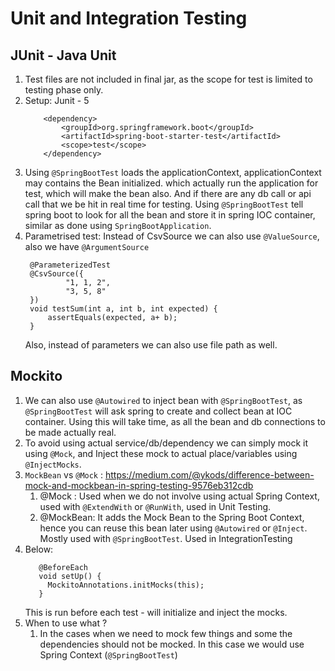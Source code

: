 <h1>Unit and Integration Testing</h1>


<h2>JUnit - Java Unit </h2>

1. Test files are not included in final jar, as the scope for test is limited to testing phase only.
2. Setup: Junit - 5
    ```
        <dependency>
			<groupId>org.springframework.boot</groupId>
			<artifactId>spring-boot-starter-test</artifactId>
			<scope>test</scope>
		</dependency>
   ```
3. Using ```@SpringBootTest``` loads the applicationContext, applicationContext may contains the Bean initialized. which actually run the application for test, which will make the bean also. And if there are any db call or api call that we be hit in real time for testing.
   Using ```@SpringBootTest``` tell spring boot to look for all the bean and store it in spring IOC container, similar as done using ```SpringBootApplication```.
4. Parametrised test: Instead of CsvSource we can also use ```@ValueSource```, also we have ```@ArgumentSource```
   ```
    @ParameterizedTest
    @CsvSource({
            "1, 1, 2",
            "3, 5, 8"
    })
    void testSum(int a, int b, int expected) {
        assertEquals(expected, a+ b);
    }
   
   ```
   Also, instead of parameters we can also use file path as well.

<h2>Mockito</h2>


1. We can also use ```@Autowired``` to inject bean with ```@SpringBootTest```, as ```@SpringBootTest``` will ask spring to create and collect bean at IOC container. Using this will take time, as all the bean and db connections to be made actually real.
2. To avoid using actual service/db/dependency we can simply mock it using ```@Mock```, and Inject these mock to actual place/variables using ```@InjectMocks```. 
3. ```MockBean``` vs ```@Mock``` : https://medium.com/@ykods/difference-between-mock-and-mockbean-in-spring-testing-9576eb312cdb
   1. @Mock : Used when we do not involve using actual Spring Context, used with ```@ExtendWith``` or ```@RunWith```, used in Unit Testing.
   2. @MockBean: It adds the Mock Bean to the Spring Boot Context, hence you can reuse this bean later using ```@Autowired``` or ```@Inject```. Mostly used with ```@SpringBootTest```. Used in IntegrationTesting 
4. Below:
   ```
      @BeforeEach
      void setUp() {
        MockitoAnnotations.initMocks(this);
      }
   ```
   This is run before each test - will initialize and inject the mocks.
5. When to use what ?
   1. In the cases when we need to mock few things and some the dependencies should not be mocked. In this case we would use Spring Context (```@SpringBootTest```)
